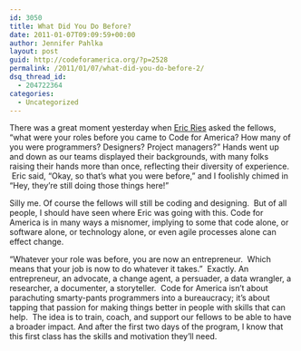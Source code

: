 ```yaml
---
id: 3050
title: What Did You Do Before?
date: 2011-01-07T09:09:59+00:00
author: Jennifer Pahlka
layout: post
guid: http://codeforamerica.org/?p=2528
permalink: /2011/01/07/what-did-you-do-before-2/
dsq_thread_id:
  - 204722364
categories:
  - Uncategorized
---
```

There was a great moment yesterday when [Eric Ries](http://www.slideshare.net/venturehacks/the-lean-startup-2) asked the fellows, “what were your roles before you came to Code for America? How many of you were programmers? Designers? Project managers?” Hands went up and down as our teams displayed their backgrounds, with many folks raising their hands more than once, reflecting their diversity of experience.  Eric said, “Okay, so that’s what you were before,” and I foolishly chimed in “Hey, they’re still doing those things here!”

Silly me. Of course the fellows will still be coding and designing.  But of all people, I should have seen where Eric was going with this. Code for America is in many ways a misnomer, implying to some that code alone, or software alone, or technology alone, or even agile processes alone can effect change.

“Whatever your role was before, you are now an entrepreneur.  Which means that your job is now to do whatever it takes.”  Exactly. An entrepreneur, an advocate, a change agent, a persuader, a data wrangler, a researcher, a documenter, a storyteller.  Code for America isn’t about parachuting smarty-pants programmers into a bureaucracy; it’s about tapping that passion for making things better in people with skills that can help.  The idea is to train, coach, and support our fellows to be able to have a broader impact. And after the first two days of the program, I know that this first class has the skills and motivation they’ll need.